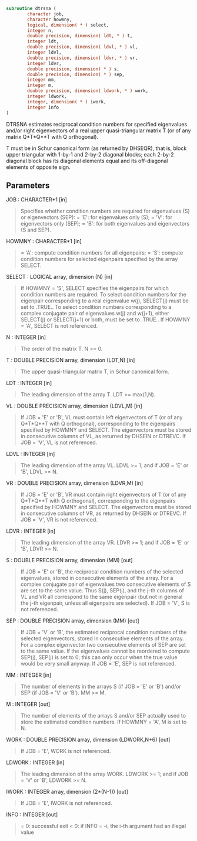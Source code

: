 ```fortran
subroutine dtrsna (
        character job,
        character howmny,
        logical, dimension( * ) select,
        integer n,
        double precision, dimension( ldt, * ) t,
        integer ldt,
        double precision, dimension( ldvl, * ) vl,
        integer ldvl,
        double precision, dimension( ldvr, * ) vr,
        integer ldvr,
        double precision, dimension( * ) s,
        double precision, dimension( * ) sep,
        integer mm,
        integer m,
        double precision, dimension( ldwork, * ) work,
        integer ldwork,
        integer, dimension( * ) iwork,
        integer info
)
```

DTRSNA estimates reciprocal condition numbers for specified
eigenvalues and/or right eigenvectors of a real upper
quasi-triangular matrix T (or of any matrix Q\*T\*Q\*\*T with Q
orthogonal).

T must be in Schur canonical form (as returned by DHSEQR), that is,
block upper triangular with 1-by-1 and 2-by-2 diagonal blocks; each
2-by-2 diagonal block has its diagonal elements equal and its
off-diagonal elements of opposite sign.

## Parameters
JOB : CHARACTER\*1 [in]
> Specifies whether condition numbers are required for
> eigenvalues (S) or eigenvectors (SEP):
> = 'E': for eigenvalues only (S);
> = 'V': for eigenvectors only (SEP);
> = 'B': for both eigenvalues and eigenvectors (S and SEP).

HOWMNY : CHARACTER\*1 [in]
> = 'A': compute condition numbers for all eigenpairs;
> = 'S': compute condition numbers for selected eigenpairs
> specified by the array SELECT.

SELECT : LOGICAL array, dimension (N) [in]
> If HOWMNY = 'S', SELECT specifies the eigenpairs for which
> condition numbers are required. To select condition numbers
> for the eigenpair corresponding to a real eigenvalue w(j),
> SELECT(j) must be set to .TRUE.. To select condition numbers
> corresponding to a complex conjugate pair of eigenvalues w(j)
> and w(j+1), either SELECT(j) or SELECT(j+1) or both, must be
> set to .TRUE..
> If HOWMNY = 'A', SELECT is not referenced.

N : INTEGER [in]
> The order of the matrix T. N >= 0.

T : DOUBLE PRECISION array, dimension (LDT,N) [in]
> The upper quasi-triangular matrix T, in Schur canonical form.

LDT : INTEGER [in]
> The leading dimension of the array T. LDT >= max(1,N).

VL : DOUBLE PRECISION array, dimension (LDVL,M) [in]
> If JOB = 'E' or 'B', VL must contain left eigenvectors of T
> (or of any Q\*T\*Q\*\*T with Q orthogonal), corresponding to the
> eigenpairs specified by HOWMNY and SELECT. The eigenvectors
> must be stored in consecutive columns of VL, as returned by
> DHSEIN or DTREVC.
> If JOB = 'V', VL is not referenced.

LDVL : INTEGER [in]
> The leading dimension of the array VL.
> LDVL >= 1; and if JOB = 'E' or 'B', LDVL >= N.

VR : DOUBLE PRECISION array, dimension (LDVR,M) [in]
> If JOB = 'E' or 'B', VR must contain right eigenvectors of T
> (or of any Q\*T\*Q\*\*T with Q orthogonal), corresponding to the
> eigenpairs specified by HOWMNY and SELECT. The eigenvectors
> must be stored in consecutive columns of VR, as returned by
> DHSEIN or DTREVC.
> If JOB = 'V', VR is not referenced.

LDVR : INTEGER [in]
> The leading dimension of the array VR.
> LDVR >= 1; and if JOB = 'E' or 'B', LDVR >= N.

S : DOUBLE PRECISION array, dimension (MM) [out]
> If JOB = 'E' or 'B', the reciprocal condition numbers of the
> selected eigenvalues, stored in consecutive elements of the
> array. For a complex conjugate pair of eigenvalues two
> consecutive elements of S are set to the same value. Thus
> S(j), SEP(j), and the j-th columns of VL and VR all
> correspond to the same eigenpair (but not in general the
> j-th eigenpair, unless all eigenpairs are selected).
> If JOB = 'V', S is not referenced.

SEP : DOUBLE PRECISION array, dimension (MM) [out]
> If JOB = 'V' or 'B', the estimated reciprocal condition
> numbers of the selected eigenvectors, stored in consecutive
> elements of the array. For a complex eigenvector two
> consecutive elements of SEP are set to the same value. If
> the eigenvalues cannot be reordered to compute SEP(j), SEP(j)
> is set to 0; this can only occur when the true value would be
> very small anyway.
> If JOB = 'E', SEP is not referenced.

MM : INTEGER [in]
> The number of elements in the arrays S (if JOB = 'E' or 'B')
> and/or SEP (if JOB = 'V' or 'B'). MM >= M.

M : INTEGER [out]
> The number of elements of the arrays S and/or SEP actually
> used to store the estimated condition numbers.
> If HOWMNY = 'A', M is set to N.

WORK : DOUBLE PRECISION array, dimension (LDWORK,N+6) [out]
> If JOB = 'E', WORK is not referenced.

LDWORK : INTEGER [in]
> The leading dimension of the array WORK.
> LDWORK >= 1; and if JOB = 'V' or 'B', LDWORK >= N.

IWORK : INTEGER array, dimension (2\*(N-1)) [out]
> If JOB = 'E', IWORK is not referenced.

INFO : INTEGER [out]
> = 0: successful exit
> < 0: if INFO = -i, the i-th argument had an illegal value
